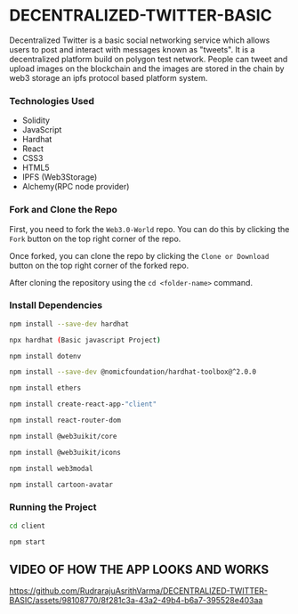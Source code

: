 # DECENTRALIZED-TWITTER-BASIC
Decentralized Twitter is a  basic social networking service which allows users to post and interact with messages known as "tweets". It is a decentralized platform build on polygon test network. People can tweet and upload images on the blockchain and the images are stored in the chain by web3 storage an ipfs protocol based platform system.

### Technologies Used
- Solidity
- JavaScript
- Hardhat
- React
- CSS3
- HTML5
- IPFS (Web3Storage)
- Alchemy(RPC node provider)


### Fork and Clone the Repo 
First, you need to fork the `Web3.0-World` repo. You can do this by clicking the `Fork` button on the top right corner of the repo.

Once forked, you can clone the repo by clicking the `Clone or Download` button on the top right corner of the forked repo.

After cloning the repository using the `cd <folder-name>` command.

###  Install Dependencies

```bash
npm install --save-dev hardhat	
```
```bash
npx hardhat (Basic javascript Project)
```
```bash
npm install dotenv
```
```bash
npm install --save-dev @nomicfoundation/hardhat-toolbox@^2.0.0
```
```bash
npm install ethers
```
```bash
npm install create-react-app-"client"
```
```bash
npm install react-router-dom
```
```bash
npm install @web3uikit/core
```
```bash
npm install @web3uikit/icons
```
```bash
npm install web3modal 
```
```bash
npm install cartoon-avatar
```

### Running the Project

```bash
cd client
```
```bash
npm start
```
## VIDEO OF HOW THE APP LOOKS AND WORKS

https://github.com/RudrarajuAsrithVarma/DECENTRALIZED-TWITTER-BASIC/assets/98108770/8f281c3a-43a2-49b4-b6a7-395528e403aa


